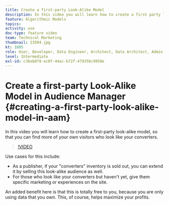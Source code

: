 ```yaml
---
title: Create a first-party Look-Alike Model
description: In this video you will learn how to create a first party look-alike model, so that you can find more of your own visitors who look like your converters.
feature: Algorithmic Models
topics: 
activity: use
doc-type: feature video
team: Technical Marketing
thumbnail: 23504.jpg
kt: 1805
role: User, Developer, Data Engineer, Architect, Data Architect, Admin, Leader
level: Intermediate
exl-id: c38ab8f8-ec0f-44ac-b72f-479356c9950e
---
```

# Create a first-party Look-Alike Model in Audience Manager {#creating-a-first-party-look-alike-model-in-aam}

In this video you will learn how to create a first-party look-alike model, so that you can find more of your own visitors who look like your converters.

>[!VIDEO](https://video.tv.adobe.com/v/23504/?quality=12)

Use cases for this include:

* As a publisher, if your "converters" inventory is sold out, you can extend it by selling this look-alike audience as well.
* For those who look like your converters but haven't yet, give them specific marketing or experiences on the site.

An added benefit here is that this is totally free to you, because you are only using data that you own. This, of course, helps maximize your profits.

